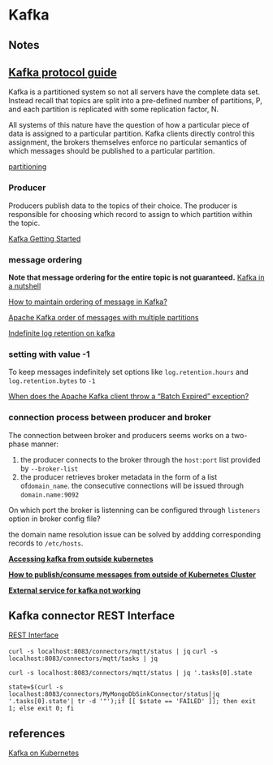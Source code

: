 # Kafka

## Notes

## [Kafka protocol guide](https://kafka.apache.org/protocol)

Kafka is a partitioned system so not all servers have the complete data set. Instead recall that topics are split into a pre-defined number of partitions, P, and each partition is replicated with some replication factor, N.

All systems of this nature have the question of how a particular piece of data is assigned to a particular partition. Kafka clients directly control this assignment, the brokers themselves enforce no particular semantics of which messages should be published to a particular partition.

[partitioning](https://kafka.apache.org/protocol#protocol_partitioning)

### Producer

Producers publish data to the topics of their choice. The producer is responsible for choosing which record to assign to which partition within the topic.

[Kafka Getting Started](https://kafka.apache.org/documentation/#intro_producers)

### message ordering

**Note that message ordering for the entire topic is not guaranteed.**
[Kafka in a nutshell](https://sookocheff.com/post/kafka/kafka-in-a-nutshell/)

[How to maintain ordering of message in Kafka?](https://stackoverflow.com/questions/42000679/how-to-maintain-ordering-of-message-in-kafka)

[Apache Kafka order of messages with multiple partitions](https://stackoverflow.com/questions/29820384/apache-kafka-order-of-messages-with-multiple-partitions)

[Indefinite log retention on kafka](https://stackoverflow.com/questions/32818820/indefinite-log-retention-on-kafka)

### setting with value -1

To keep messages indefinitely set options like `log.retention.hours` and `log.retention.bytes` to `-1`

[When does the Apache Kafka client throw a “Batch Expired” exception?](https://stackoverflow.com/questions/34794260/when-does-the-apache-kafka-client-throw-a-batch-expired-exception)

### connection process between producer and broker

The connection between broker and producers seems works on a two-phase manner:

1. the producer connects to the broker through the `host:port` list provided by `--broker-list`
1. the producer retrieves broker metadata in the form of a list of`domain_name`. the consecutive connections will be issued through `domain.name:9092`

On which port the broker is listenning can be configured through `listeners` option in broker config file?

the domain name resolution issue can be solved by addding corresponding records to `/etc/hosts`.

**[Accessing kafka from outside kubernetes](https://groups.google.com/forum/#!topic/kubernetes-users/xuRkkZwvrDU)**

**[How to publish/consume messages from outside of Kubernetes Cluster](https://stackoverflow.com/questions/41868161/kafka-in-kubernetes-cluster-how-to-publish-consume-messages-from-outside-of-kub)**

**[External service for kafka not working](https://github.com/Yolean/kubernetes-kafka/issues/13)**

## Kafka connector REST Interface

[REST Interface](http://docs.confluent.io/3.0.0/connect/userguide.html#rest-interface)

`curl -s localhost:8083/connectors/mqtt/status | jq`
`curl -s localhost:8083/connectors/mqtt/tasks | jq`

`curl -s localhost:8083/connectors/mqtt/status | jq '.tasks[0].state`

`state=$(curl -s localhost:8083/connectors/MyMongoDbSinkConnector/status|jq '.tasks[0].state'| tr -d '"');if [[ $state == 'FAILED' ]]; then exit 1; else exit 0; fi`

## references

[Kafka on Kubernetes](https://github.com/Yolean/kubernetes-kafka)
